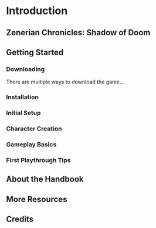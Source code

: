 # Introduction

## Zenerian Chronicles: Shadow of Doom

## Getting Started

### Downloading

There are multiple ways to download the game...

### Installation

### Initial Setup

### Character Creation

### Gameplay Basics

### First Playthrough Tips

## About the Handbook

## More Resources

## Credits
